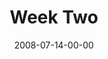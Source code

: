 ---
layout: message
category: message
series: "One"
title: "Week Two"
date: 2008-07-14-00-00
message_id: 506
description: "Crossroads is participating in the international \"One Prayer\" series in which various teachers from around the country share their one prayer for the church. In this talk, Craig Groeshel from LifeChurch.tv shares his prayer for the church to be \"one.\""
video: "http://s3.amazonaws.com/crossroads-media/messages/video/One2.mp4"
video-duration: "31:54"
yt-embed-url: "//www.youtube.com/embed/wLxxsEgJdMw"
video-image: "http://s3.amazonaws.com/crossroads-media/images/one2-still.jpg"
audio: "http://s3.amazonaws.com/crossroads-media/messages/audio/One2-final.mp3"
audio-duration: "30:03"
notes-description: ""
notes: "http://s3.amazonaws.com/crossroads-media/documents/SN_07-13-08.pdf"
notes-title: "One (Week Two) - Study Notes"
program: "http://s3.amazonaws.com/crossroads-media/documents/0712_13Program.pdf"
tag: 
 - lifechurchtv
 - craig-groeshel
 - unity
 - devil-video
explicit: false
---